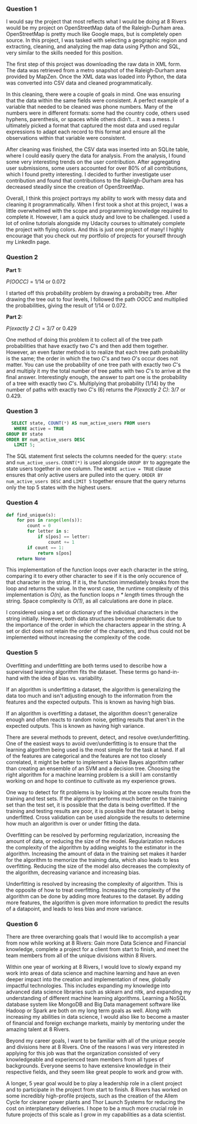 ### Question 1
I would say the project that most reflects what I would be doing at 8 Rivers would be my project on OpenStreetMap data of the Raleigh-Durham area. OpenStreetMap is pretty much like Google maps, but is completely open source.  In this project, I was tasked with selecting a geographic region and extracting, cleaning, and analyzing the map data using Python and SQL, very similar to the skills needed for this position.

The first step of this project was downloading the raw data in XML form. The data was retrieved from a metro snapshot of the Raleigh-Durham area provided by MapZen. Once the XML data was loaded into Python, the data was converted into CSV data and cleaned programmatically.  

In this cleaning, there were a couple of goals in mind. One was ensuring that the data within the same fields were consistent. A perfect example of a variable that needed to be cleaned was phone numbers.  Many of the numbers were in different formats: some had the country code, others used hyphens, parenthesis, or spaces while others didn’t... it was a mess. I ultimately picked a format that captured the most data and used regular expressions to adapt each record to this format and ensure all the observations within that variable were consistent.

After cleaning was finished, the CSV data was inserted into an SQLite table, where I could easily query the data for analysis. From the analysis, I found some very interesting trends on the user contribution. After aggregating user submissions, some users accounted for over 80% of all contributions, which I found pretty interesting. I decided to further investigate user contribution and found that contributions to the Raleigh-Durham area has decreased steadily since the creation of OpenStreetMap.

Overall, I think this project portrays my ability to work with messy data and cleaning it programmatically. When I first took a shot at this project, I was a little overwhelmed with the scope and programming knowledge required to complete it. However, I am a quick study and love to be challenged. I used a lot of online tutorials alongside my Udacity courses to ultimately complete the project with flying colors. And this is just one project of many! I highly encourage that you check out my portfolio of projects for yourself through my LinkedIn page.

### Question 2
__Part 1:__

_P(OOCC)_ = 1/14 or 0.072

I started off this probability problem by drawing a probabilty tree. After drawing the tree out to four levels, I followed the path _OOCC_ and multiplied the probabilities, giving the result of 1/14 or 0.072.

__Part 2:__

_P(exactly 2 C)_ = 3/7 or 0.429

One method of doing this problem it to collect all of the tree path probabilities that have exactly two _C_'s and then add them together. However, an even faster method is to realize that each tree path probability is the same; the order in which the two _C_'s and two _O_'s occur does not matter. You can use the probability of one tree path with exactly two _C_'s and multiply it my the total number of tree paths with two _C_'s to arrive at the final answer. Interestingly enough, the answer to part one is the probability of a tree with exactly two _C_'s. Multiplying that probability (1/14) by the number of paths with exactly two _C_'s (6) returns the _P(exactly 2 C)_: 3/7 or 0.429.

### Question 3
~~~SQL
  SELECT state, COUNT(*) AS num_active_users FROM users
   WHERE active = TRUE
GROUP BY state
ORDER BY num_active_users DESC
   LIMIT 5;
~~~

The SQL statement first selects the columns needed for the query: `state` and `num_active_users`. `COUNT(*)` is used alongside `GROUP BY` to aggregate the state users together in one column. The `WHERE active = TRUE` clause ensures that only active users are pulled into the query. `ORDER BY num_active_users DESC` and `LIMIT 5` together ensure that the query returns only the top 5 states with the highest users.

### Question 4
~~~Python
def find_unique(s):
    for pos in range(len(s)):
        count = 0
        for letter in s:
            if s[pos] == letter:
                count += 1
        if count == 1:
            return s[pos]
    return None
~~~

This implementation of the function loops over each character in the string, comparing it to every other character to see if it is the only occurence of that character in the string. If it is, the function immediately breaks from the loop and returns the value. In the worst case, the runtime complexity of this implementation is _O(n),_ as the function loops _n * length_ times through the string. Space complexity is _O(1)_, as all calculations are done in place.

I considered using a set or dictionary of the individual characters in the string initially. However, both data structures become problematic due to the importance of the order in which the characters appear in the string. A set or dict does not retain the order of the characters, and thus could not be implemented without increasing the complexity of the code.

### Question 5
Overfitting and underfitting are both terms used to describe how a supervised learning algorithm fits the dataset. These terms go hand-in-hand with the idea of bias vs. variability.

If an algorithm is underfitting a dataset, the algorithm is generalizing the data too much and isn't adjusting enough to the information from the features and the expected outputs. This is known as having high bias.

If an algorithm is overfitting a dataset, the algorithm doesn't generalize enough and often reacts to random noise, getting results that aren't in the expected outputs. This is known as having high variance.

There are several methods to prevent, detect, and resolve over/underfitting. One of the easiest ways to avoid over/underfitting is to ensure that the learning algorithm being used is the most simple for the task at hand. If all of the features are categorical and the features are not too closely correlated, it might be better to implement a Naive Bayes algorithm rather than creating an ensemble of an SVM and a decision tree. Choosing the right algorithm for a machine learning problem is a skill I am constantly working on and hope to continue to cultivate as my experience grows.

One way to detect for fit problems is by looking at the score results from the training and test sets. If the algorithm performs much better on the training set than the test set, it is possible that the data is being overfitted. If the training and testing results are poor, it is possible that the dataset is being underfitted. Cross validation can be used alongside the results to determine how much an algorithm is over or under fitting the data.

Overfitting can be resolved by performing regularization, increasing the amount of data, or reducing the size of the model. Regularization reduces the complexity of the algorithm by adding weights to the estimator in the algorithm. Increasing the amount of data in the training set makes it harder for the algorithm to memorize the training data, which also leads to less overfitting. Reducing the size of the model also decreases the complexity of the algorithm, decreasing variance and increasing bias.

Underfitting is resolved by increasing the complexity of algorithm. This is the opposite of how to treat overfitting. Increasing the complexity of the algorithm can be done by adding more features to the dataset. By adding more features, the algorithm is given more information to predict the results of a datapoint, and leads to less bias and more variance.

### Question 6
There are three overarching goals that I would like to accomplish a year from now while working at 8 Rivers: Gain more Data Science and Financial knowledge, complete a project for a client from start to finish, and meet the team members from all of the unique divisions within 8 Rivers.

Within one year of working at 8 Rivers, I would love to slowly expand my work into areas of data science and machine learning and have an even deeper impact into the creation and implementation of new, globally impactful technologies. This includes expanding my knowledge into advanced data science libraries such as sklearn and nltk, and expanding my understanding of different machine learning algorithms. Learning a NoSQL database system like MongoDB and Big Data management software like Hadoop or Spark are both on my long term goals as well. Along with increasing my abilities in data science, I would also like to become a master of financial and foreign exchange markets, mainly by mentoring under the amazing talent at 8 Rivers.

Beyond my career goals, I want to be familiar with all of the unique people and divisions here at 8 Rivers. One of the reasons I was very interested in applying for this job was that the organization consisted of very knowledgeable and experienced team members from all types of backgrounds. Everyone seems to have extensive knowledge in their respective fields, and they seem like great people to work and grow with.

A longer, 5 year goal would be to play a leadership role in a client project and to participate in the project from start to finish. 8 Rivers has worked on some incredibly high-profile projects, such as the creation of the Allem Cycle for cleaner power plants and Thor Launch Systems for reducing the cost on interplanetary deliveries. I hope to be a much more crucial role in future projects of this scale as I grow in my capabilities as a data scientist.
